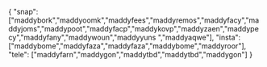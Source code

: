 {
  "snap":  ["maddybork","maddyoomk","maddyfees","maddyremos","maddyfacy","maddyjoms","maddypoot","maddyfacp","maddykovp","maddyzaen","maddypecy","maddyfany","maddywoun","maddyyuns ","maddyaqwe"],
  "insta": ["maddybome","maddyfaza","maddyfaza","maddybome","maddyroor"],
  "tele":  ["maddyfarn","maddygon","maddytbd","maddytbd","maddygon"]
}
